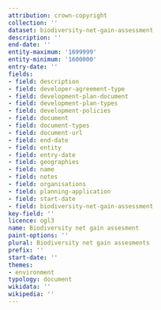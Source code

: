 ```yaml
---
attribution: crown-copyright
collection: ''
dataset: biodiversity-net-gain-assessment
description: ''
end-date: ''
entity-maximum: '1699999'
entity-minimum: '1600000'
entry-date: ''
fields:
- field: description
- field: developer-agreement-type
- field: development-plan-document
- field: development-plan-types
- field: development-policies
- field: document
- field: document-types
- field: document-url
- field: end-date
- field: entity
- field: entry-date
- field: geographies
- field: name
- field: notes
- field: organisations
- field: planning-application
- field: start-date
- field: biodiversity-net-gain-assessment
key-field: ''
licence: ogl3
name: Biodiversity net gain assesment
paint-options: ''
plural: Biodiversity net gain assesments
prefix: ''
start-date: ''
themes:
- environment
typology: document
wikidata: ''
wikipedia: ''
---
```

